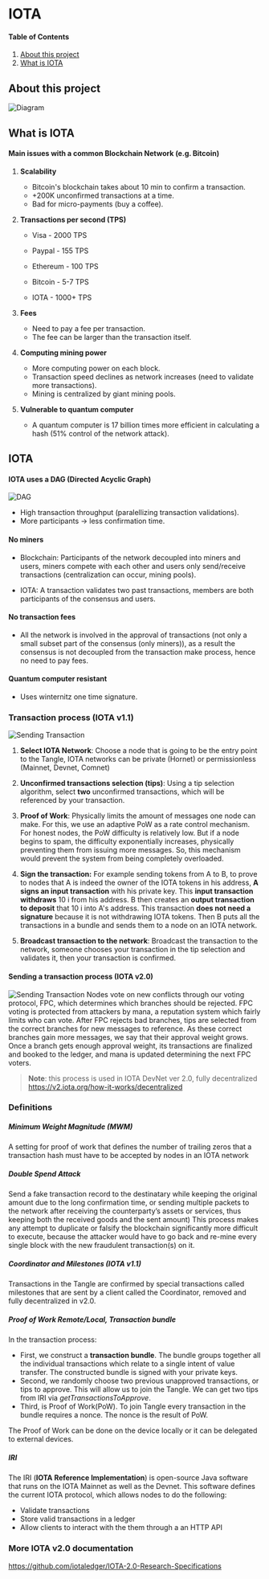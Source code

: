 # IOTA
#### Table of Contents
1. [About this project](#about-this-project)
1. [What is IOTA](#what-is-iota)

## About this project

![Diagram](img/diagram.png)

## What is IOTA

#### Main issues with a common Blockchain Network (e.g. Bitcoin)


1. **Scalability**

    * Bitcoin's blockchain takes about 10 min to confirm a transaction.
    * +200K unconfirmed transactions at a time.
    * Bad for micro-payments (buy a coffee).

1. **Transactions per second (TPS)**
    
    * Visa - 2000 TPS
    * Paypal - 155 TPS
    * Ethereum - 100 TPS
    * Bitcoin - 5-7 TPS

    * IOTA - 1000+ TPS 

1. **Fees**

    * Need to pay a fee per transaction.
    * The fee can be larger than the transaction itself.

1. **Computing mining power**
    * More computing power on each block.
    * Transaction speed declines as network increases (need to validate more transactions).
    * Mining is centralized by giant mining pools.

1. **Vulnerable to quantum computer**

    * A quantum computer is 17 billion times more efficient in calculating a hash (51% control of the network attack).

## IOTA
#### IOTA uses a DAG (Directed Acyclic Graph)

![DAG](img/dag-vs-blockchain.png)

* High transaction throughput (paralellizing transaction validations).
* More participants -> less confirmation time.

#### No miners

* Blockchain: Participants of the network decoupled into miners and users, miners compete with each other and users only send/receive transactions (centralization can occur, mining pools).

* IOTA: A transaction validates two past transactions, members are both participants of the consensus and users.

#### No transaction fees

* All the network is involved in the approval of transactions (not only a small subset part of the consensus (only miners)), as a result the consensus is not decoupled from the transaction make process, hence no need to pay fees.

#### Quantum computer resistant

* Uses winternitz one time signature.

### Transaction process (IOTA v1.1)

![Sending Transaction](img/sending-transaction.png)

1. **Select IOTA Network**: Choose a node that is going to be the entry point to the Tangle, IOTA networks can be private (Hornet) or permissionless (Mainnet, Devnet, Comnet)


1. **Unconfirmed transactions selection (tips)**: Using a tip selection algorithm, select **two** unconfirmed transactions, which will be referenced by your transaction.

1. **Proof of Work**: Physically limits the amount of messages one node can make. For this, we use an adaptive PoW as a rate control mechanism. For honest nodes, the PoW difficulty is relatively low. But if a node begins to spam, the difficulty exponentially increases, physically preventing them from issuing more messages. So, this mechanism would prevent the system from being completely overloaded.

1. **Sign the transaction:** For example sending tokens from A to B, to prove to nodes that A is indeed the owner of the IOTA tokens in his address, **A signs an input transaction** with his private key. This **input transaction withdraws** 10 i from his address.
B then creates an **output transaction to deposit** that 10 i into A's address. This transaction **does not need a signature** because it is not withdrawing IOTA tokens.
Then B puts all the transactions in a bundle and sends them to a node on an IOTA network.
1. **Broadcast transaction to the network**: Broadcast the transaction to the network, someone chooses your transaction in the tip selection and validates it, then your transaction is confirmed.

#### Sending a transaction process (IOTA v2.0)
![Sending Transaction](img/protocol_flow.gif)
Nodes vote on new conflicts through our voting protocol, FPC, which determines which branches should be rejected. FPC voting is protected from attackers by mana, a reputation system which fairly limits who can vote. After FPC rejects bad branches, tips are selected from the correct branches for new messages to reference. As these correct branches gain more messages, we say that their approval weight grows. Once a branch gets enough approval weight, its transactions are finalized and booked to the ledger, and mana is updated determining the next FPC voters.

>**Note**: this process is used in IOTA DevNet ver 2.0, fully decentralized https://v2.iota.org/how-it-works/decentralized

### Definitions

##### Minimum Weight Magnitude (MWM)
A setting for proof of work that defines the number of trailing zeros that a transaction hash must have to be accepted by nodes in an IOTA network

##### Double Spend Attack 
Send a fake transaction record to the destinatary while keeping the original amount due to the long confirmation time, or sending multiple packets to the network after receiving the counterparty’s assets or services, thus keeping both the received goods and the sent amount) This process makes any attempt to duplicate or falsify the blockchain significantly more difficult to execute, because the attacker would have to go back and re-mine every single block with the new fraudulent transaction(s) on it. 

##### Coordinator and Milestones (IOTA v1.1)
Transactions in the Tangle are confirmed by special transactions called milestones that are sent by a client called the Coordinator, removed and fully decentralized in v2.0.

##### Proof of Work Remote/Local, Transaction bundle
In the transaction process: 
* First, we construct a **transaction bundle**. The bundle groups together all the individual transactions which relate to a single intent of value transfer. The constructed bundle is signed with your private keys.
* Second, we randomly choose two previous unapproved transactions, or tips to approve. This will allow us to join the Tangle. We can get two tips from IRI via *getTransactionsToApprove*.
* Third, is Proof of Work(PoW). To join Tangle every transaction in the bundle requires a nonce. The nonce is the result of PoW.

The Proof of Work can be done on the device locally or it can be delegated to external devices.

##### IRI
The IRI (**IOTA Reference Implementation**) is open-source Java software that runs on the IOTA Mainnet as well as the Devnet. This software defines the current IOTA protocol, which allows nodes to do the following:

* Validate transactions
* Store valid transactions in a ledger
* Allow clients to interact with the them through a an HTTP API


### More IOTA v2.0 documentation
https://github.com/iotaledger/IOTA-2.0-Research-Specifications

